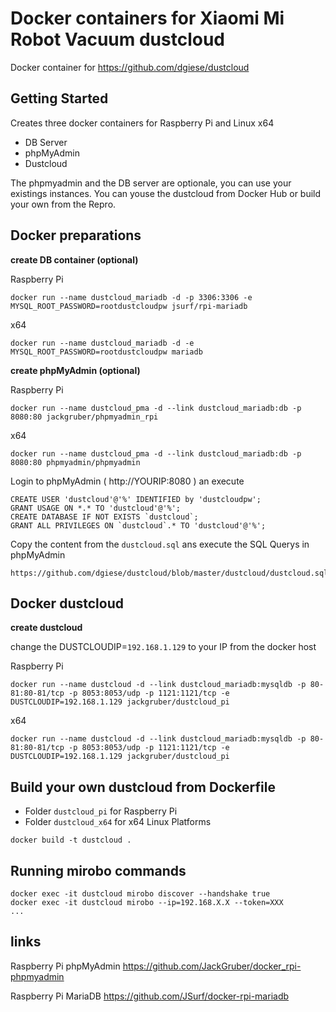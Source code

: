 

# Docker containers for Xiaomi Mi Robot Vacuum dustcloud

Docker container for https://github.com/dgiese/dustcloud

## Getting Started
Creates three docker containers for Raspberry Pi and Linux x64
- DB Server
- phpMyAdmin
- Dustcloud 

The phpmyadmin and the DB server are optionale, you can use your existings instances.
You can youse the dustcloud from Docker Hub or build your own from the Repro. 

## Docker preparations

**create DB container (optional)**

Raspberry Pi
```
docker run --name dustcloud_mariadb -d -p 3306:3306 -e MYSQL_ROOT_PASSWORD=rootdustcloudpw jsurf/rpi-mariadb
```

x64
```
docker run --name dustcloud_mariadb -d -e MYSQL_ROOT_PASSWORD=rootdustcloudpw mariadb
```

**create phpMyAdmin (optional)**

Raspberry Pi
```
docker run --name dustcloud_pma -d --link dustcloud_mariadb:db -p 8080:80 jackgruber/phpmyadmin_rpi
```

x64
```
docker run --name dustcloud_pma -d --link dustcloud_mariadb:db -p 8080:80 phpmyadmin/phpmyadmin
```

Login to phpMyAdmin ( http://YOURIP:8080 ) an execute
```
CREATE USER 'dustcloud'@'%' IDENTIFIED by 'dustcloudpw';
GRANT USAGE ON *.* TO 'dustcloud'@'%';
CREATE DATABASE IF NOT EXISTS `dustcloud`;
GRANT ALL PRIVILEGES ON `dustcloud`.* TO 'dustcloud'@'%';
```

Copy the content from the ```dustcloud.sql``` ans execute the SQL Querys in phpMyAdmin
```
https://github.com/dgiese/dustcloud/blob/master/dustcloud/dustcloud.sql
```

## Docker dustcloud

**create dustcloud**

change the DUSTCLOUDIP=`192.168.1.129` to your IP from the docker host

Raspberry Pi
```
docker run --name dustcloud -d --link dustcloud_mariadb:mysqldb -p 80-81:80-81/tcp -p 8053:8053/udp -p 1121:1121/tcp -e DUSTCLOUDIP=192.168.1.129 jackgruber/dustcloud_pi
```

x64
```
docker run --name dustcloud -d --link dustcloud_mariadb:mysqldb -p 80-81:80-81/tcp -p 8053:8053/udp -p 1121:1121/tcp -e DUSTCLOUDIP=192.168.1.129 jackgruber/dustcloud_pi
```

## Build your own dustcloud from Dockerfile

* Folder ```dustcloud_pi``` for Raspberry Pi
* Folder ```dustcloud_x64``` for x64 Linux Platforms
```
docker build -t dustcloud .
```


## Running mirobo commands
```
docker exec -it dustcloud mirobo discover --handshake true
docker exec -it dustcloud mirobo --ip=192.168.X.X --token=XXX
...
```

## links
Raspberry Pi phpMyAdmin https://github.com/JackGruber/docker_rpi-phpmyadmin

Raspberry Pi MariaDB https://github.com/JSurf/docker-rpi-mariadb 
